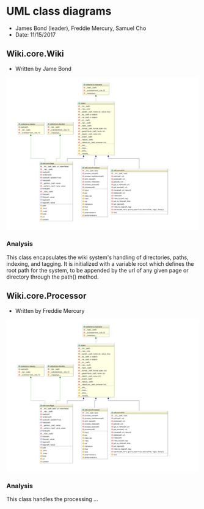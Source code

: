 # UML class diagrams

* James Bond (leader), Freddie Mercury, Samuel Cho
* Date: 11/15/2017

## Wiki.core.Wiki 

* Written by Jame Bond

![core](pic/core.png)

### Analysis 

This class encapsulates the wiki system's handling of directories, paths, indexing, and tagging. It is initialized with a variable root which defines the root path for the system, to be appended by the url of any given page or directory through the path() method. 

## Wiki.core.Processor 

* Written by Freddie Mercury

![core](pic/core.png)

### Analysis

This class handles the processing ...